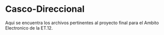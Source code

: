 # Casco-Direccional
Aqui se encuentra los archivos pertinentes al proyecto final para el Ambito Electronico de la ET.12.
